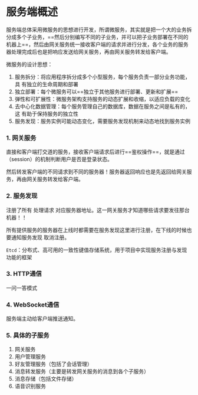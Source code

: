 # 服务端概述

服务端总体采用微服务的思想进行开发，所谓微服务，其实就是把一个大的业务拆分成多个子业务，==然后分别编写不同的子业务，并可以把子业务部署在不同的机器上==，然后由网关服务统一接收客户端的请求并进行分发，各个业务的服务器处理完成后也是把响应发送给网关服务，再由网关服务转发给客户端。

微服务的设计思想：

1. 服务拆分：将应用程序拆分成多个小型服务，每个服务负责一部分业务功能，具
   有独立的生命周期和部署  
2. 独立部署：每个微服务可以==独立于其他服务进行部署、更新和扩展== 
3. 弹性和可扩展性：微服务架构支持服务的动态扩展和收缩，以适应负载的变化  
4. 去中心化数据管理：每个服务管理自己的数据库，数据在服务之间是私有的，这
   有助于保持服务的独立性  
5. 服务发现：服务实例可能动态变化，需要服务发现机制来动态地找到服务实例  

### 1. 网关服务

直接和客户端打交道的服务，接收客户端请求后进行==鉴权操作==，就是通过（session）的机制判断用户是否是登录状态。

然后转发客户端的不同请求到不同的服务器！服务器返回响应也是先返回给网关服务，再由网关服务转发给客户端。

### 2. 服务发现

注册了所有 处理请求 对应服务器地址。这一网关服务才知道哪些请求要发往那台机器！！

所有提供服务的服务器在上线时都需要在服务发现这里进行注册，在下线的时候也要通知服务发现 取消注册。

`Etcd`：分布式、高可用的一致性键值存储系统，用于项目中实现服务注册与发现
功能的框架  

### 3. HTTP通信

一问一答模式

### 4. WebSocket通信

服务端主动给客户端推送通知。

### 5. 具体的子服务

1. 网关服务
2. 用户管理服务
3. 好友管理服务（包括了会话管理）
4. 消息转发服务（主要是转发网关服务的消息到各个子服务）
5. 消息存储（包括文件存储）
6. 语音识别服务
